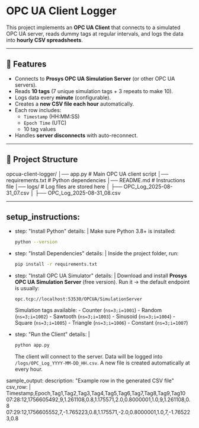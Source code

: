# OPC UA Client Logger

This project implements an **OPC UA Client** that connects to a simulated OPC UA server, reads dummy tags at regular intervals, and logs the data into **hourly CSV spreadsheets**.  

---

## 🚀 Features
- Connects to **Prosys OPC UA Simulation Server** (or other OPC UA servers).
- Reads **10 tags** (7 unique simulation tags + 3 repeats to make 10).
- Logs data every **minute** (configurable).
- Creates a **new CSV file each hour** automatically.
- Each row includes:
  - `Timestamp` (HH:MM:SS)
  - `Epoch Time` (UTC)
  - 10 tag values
- Handles **server disconnects** with auto-reconnect.

---

## 📂 Project Structure

opcua-client-logger/
│── app.py # Main OPC UA client script
│── requirements.txt # Python dependencies
│── README.md # Instructions file
│── logs/ # Log files are stored here
│ ├── OPC_Log_2025-08-31_07.csv
│ ├── OPC_Log_2025-08-31_08.csv

---

## setup_instructions:
  - step: "Install Python"
    details: |
      Make sure Python 3.8+ is installed:
      ```bash
      python --version
      ```

  - step: "Install Dependencies"
    details: |
      Inside the project folder, run:
      ```bash
      pip install -r requirements.txt
      ```

  - step: "Install OPC UA Simulator"
    details: |
      Download and install **Prosys OPC UA Simulation Server** (free version).
      Run it → the default endpoint is usually:
      ```
      opc.tcp://localhost:53530/OPCUA/SimulationServer
      ```

      Simulation tags available:
        - Counter (`ns=3;i=1001`)
        - Random (`ns=3;i=1002`)
        - Sawtooth (`ns=3;i=1003`)
        - Sinusoid (`ns=3;i=1004`)
        - Square (`ns=3;i=1005`)
        - Triangle (`ns=3;i=1006`)
        - Constant (`ns=3;i=1007`)

  - step: "Run the Client"
    details: |
      ```bash
      python app.py
      ```

      The client will connect to the server.
      Data will be logged into `/logs/OPC_Log_YYYY-MM-DD_HH.csv`.
      A new file is created automatically at every hour.

sample_output:
  description: "Example row in the generated CSV file"
  csv_row: |
    Timestamp,Epoch,Tag1,Tag2,Tag3,Tag4,Tag5,Tag6,Tag7,Tag8,Tag9,Tag10
    07:28:12,1756605492,9,1.261108,0.8,1.175571,2.0,0.8000001,1.0,9,1.261108,0.8
    07:29:12,1756605552,7,-1.765223,0.8,1.175571,-2.0,0.8000001,1.0,7,-1.765223,0.8
